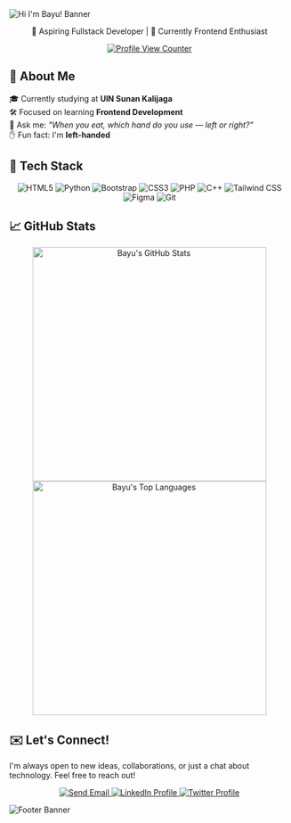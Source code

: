 <!-- Vintage Banner -->
<img src="https://capsule-render.vercel.app/api?type=waving&color=0:131842,25:E68369,50:ECCEAE,100:FBF6E2&height=200&section=header&text=Hi%20I'm%20Bayu!&fontSize=40&fontColor=FBF6E2&animation=fadeIn&font=Playball" alt="Hi I'm Bayu! Banner" />

<p align="center">🌟 Aspiring Fullstack Developer | 🎨 Currently Frontend Enthusiast</p>
<p align="center">
  <a href="https://visitcount.itsvg.in">
    <img src="https://komarev.com/ghpvc/?username=Wissasono11&label=Profile%20views&color=E68369&style=flat" alt="Profile View Counter"/>
  </a>
</p>


## 💼 About Me
🎓 Currently studying at **UIN Sunan Kalijaga**  
🛠️ Focused on learning **Frontend Development**  
🧐 Ask me: _"When you eat, which hand do you use — left or right?"_  
✋ Fun fact: I'm **left-handed**

## 🧰 Tech Stack

<div align="center">
  <img src="https://img.shields.io/badge/-E68369?style=flat&logo=html5&logoColor=FBF6E2&label=" alt="HTML5" />
  <img src="https://img.shields.io/badge/-131842?style=flat&logo=python&logoColor=FBF6E2&label=" alt="Python" />
  <img src="https://img.shields.io/badge/-ECCEAE?style=flat&logo=bootstrap&logoColor=131842&label=" alt="Bootstrap" />
  <img src="https://img.shields.io/badge/-FBF6E2?style=flat&logo=css3&logoColor=131842&label=" alt="CSS3" />
  <img src="https://img.shields.io/badge/-E68369?style=flat&logo=php&logoColor=FBF6E2&label=" alt="PHP" />
  <img src="https://img.shields.io/badge/-131842?style=flat&logo=c%2B%2B&logoColor=FBF6E2&label=" alt="C++" />
  <img src="https://img.shields.io/badge/-ECCEAE?style=flat&logo=tailwindcss&logoColor=131842&label=" alt="Tailwind CSS" />
  <img src="https://img.shields.io/badge/-FBF6E2?style=flat&logo=figma&logoColor=131842&label=" alt="Figma" />
  <img src="https://img.shields.io/badge/-E68369?style=flat&logo=git&logoColor=FBF6E2&label=" alt="Git" />
</div>


## 📈 GitHub Stats

<p align="center">
  <img src="https://github-readme-stats.vercel.app/api?username=Wissasono11&hide_border=false&include_all_commits=true&count_private=true&title_color=E68369&text_color=ECCEAE&icon_color=ECCEAE&bg_color=131842" width="420px" alt="Bayu's GitHub Stats" />
  <img src="https://github-readme-stats.vercel.app/api/top-langs/?username=Wissasono11&layout=compact&hide_border=false&include_all_commits=true&count_private=true&title_color=E68369&text_color=ECCEAE&icon_color=ECCEAE&bg_color=131842" width="420px" alt="Bayu's Top Languages" />
</p>


## ✉️ Let's Connect!

I'm always open to new ideas, collaborations, or just a chat about technology. Feel free to reach out!

<p align="center">
  <a href="mailto:your-email@example.com">
    <img src="https://img.shields.io/badge/Email-D14836?style=for-the-badge&logo=gmail&logoColor=white" alt="Send Email">
  </a>
  <a href="https://linkedin.com/in/your-linkedin-profile" target="_blank">
    <img src="https://img.shields.io/badge/LinkedIn-0077B5?style=for-the-badge&logo=linkedin&logoColor=white" alt="LinkedIn Profile">
  </a>
  <a href="https://twitter.com/your-twitter-handle" target="_blank">
    <img src="https://img.shields.io/badge/Twitter-1DA1F2?style=for-the-badge&logo=twitter&logoColor=white" alt="Twitter Profile">
  </a>
</p>

<img src="https://capsule-render.vercel.app/api?type=waving&color=0:131842,25:E68369,50:ECCEAE,100:FBF6E2&height=120&section=footer" alt="Footer Banner" />

